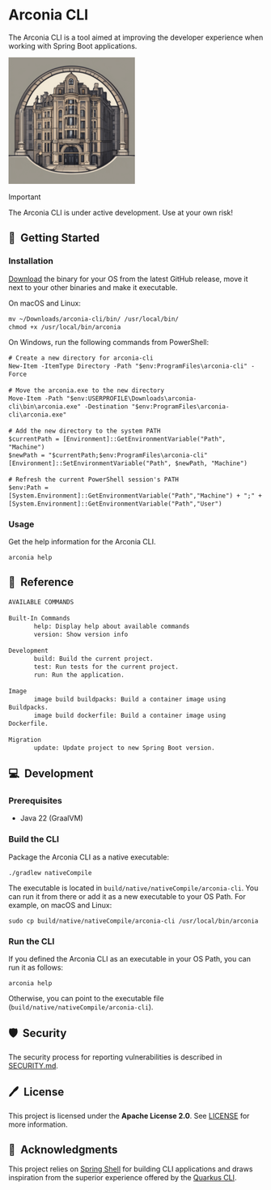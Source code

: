 # Arconia CLI

The Arconia CLI is a tool aimed at improving the developer experience when working
with Spring Boot applications.

<img src="arconia-logo.png" alt="The Arconia logo" height="250px" />

> [!IMPORTANT]
> The Arconia CLI is under active development. Use at your own risk!

## 🚀&nbsp; Getting Started

### Installation

[Download](https://github.com/arconia-io/arconia-cli/releases) the binary for your OS from the latest GitHub release, move it next to your other binaries and make it executable.

On macOS and Linux:

```shell
mv ~/Downloads/arconia-cli/bin/ /usr/local/bin/
chmod +x /usr/local/bin/arconia
```

On Windows, run the following commands from PowerShell:

```shell
# Create a new directory for arconia-cli
New-Item -ItemType Directory -Path "$env:ProgramFiles\arconia-cli" -Force

# Move the arconia.exe to the new directory
Move-Item -Path "$env:USERPROFILE\Downloads\arconia-cli\bin\arconia.exe" -Destination "$env:ProgramFiles\arconia-cli\arconia.exe"

# Add the new directory to the system PATH
$currentPath = [Environment]::GetEnvironmentVariable("Path", "Machine")
$newPath = "$currentPath;$env:ProgramFiles\arconia-cli"
[Environment]::SetEnvironmentVariable("Path", $newPath, "Machine")

# Refresh the current PowerShell session's PATH
$env:Path = [System.Environment]::GetEnvironmentVariable("Path","Machine") + ";" + [System.Environment]::GetEnvironmentVariable("Path","User")
```

### Usage

Get the help information for the Arconia CLI.

```shell
arconia help
```

## 📙&nbsp; Reference

```
AVAILABLE COMMANDS

Built-In Commands
       help: Display help about available commands
       version: Show version info

Development
       build: Build the current project.
       test: Run tests for the current project.
       run: Run the application.

Image
       image build buildpacks: Build a container image using Buildpacks.
       image build dockerfile: Build a container image using Dockerfile.

Migration
       update: Update project to new Spring Boot version.
```

## 💻&nbsp; Development

### Prerequisites

* Java 22 (GraalVM)

### Build the CLI

Package the Arconia CLI as a native executable:

```shell
./gradlew nativeCompile
```

The executable is located in `build/native/nativeCompile/arconia-cli`.
You can run it from there or add it as a new executable to your OS Path.
For example, on macOS and Linux:

```shell
sudo cp build/native/nativeCompile/arconia-cli /usr/local/bin/arconia
```

### Run the CLI

If you defined the Arconia CLI as an executable in your OS Path, you can run it as follows:

```shell
arconia help
```

Otherwise, you can point to the executable file (`build/native/nativeCompile/arconia-cli`).

## 🛡️&nbsp; Security

The security process for reporting vulnerabilities is described in [SECURITY.md](SECURITY.md).

## 🖊️&nbsp; License

This project is licensed under the **Apache License 2.0**. See [LICENSE](LICENSE) for more information.

## 🙏&nbsp; Acknowledgments

This project relies on [Spring Shell](https://docs.spring.io/spring-shell/reference/index.html) for building CLI applications and draws inspiration from the superior experience offered by the [Quarkus CLI](https://quarkus.io/guides/cli-tooling).
